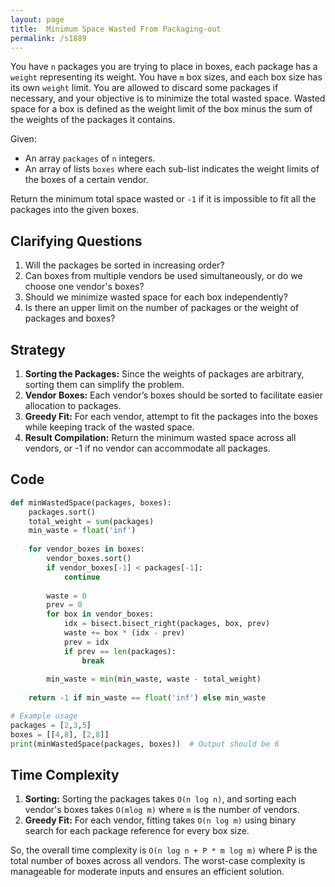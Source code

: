 ```yaml
---
layout: page
title:  Minimum Space Wasted From Packaging-out
permalink: /s1889
---
```


You have `n` packages you are trying to place in boxes, each package has a `weight` representing its weight. You have `m` box sizes, and each box size has its own `weight` limit. You are allowed to discard some packages if necessary, and your objective is to minimize the total wasted space. Wasted space for a box is defined as the weight limit of the box minus the sum of the weights of the packages it contains.

Given:
- An array `packages` of `n` integers.
- An array of lists `boxes` where each sub-list indicates the weight limits of the boxes of a certain vendor.

Return the minimum total space wasted or `-1` if it is impossible to fit all the packages into the given boxes.

## Clarifying Questions
1. Will the packages be sorted in increasing order?
2. Can boxes from multiple vendors be used simultaneously, or do we choose one vendor's boxes?
3. Should we minimize wasted space for each box independently?
4. Is there an upper limit on the number of packages or the weight of packages and boxes?

## Strategy
1. **Sorting the Packages:** Since the weights of packages are arbitrary, sorting them can simplify the problem.
2. **Vendor Boxes:** Each vendor’s boxes should be sorted to facilitate easier allocation to packages.
3. **Greedy Fit:** For each vendor, attempt to fit the packages into the boxes while keeping track of the wasted space.
4. **Result Compilation:** Return the minimum wasted space across all vendors, or -1 if no vendor can accommodate all packages.

## Code

```python
def minWastedSpace(packages, boxes):
    packages.sort()
    total_weight = sum(packages)
    min_waste = float('inf')
    
    for vendor_boxes in boxes:
        vendor_boxes.sort()
        if vendor_boxes[-1] < packages[-1]:
            continue
        
        waste = 0
        prev = 0
        for box in vendor_boxes:
            idx = bisect.bisect_right(packages, box, prev)
            waste += box * (idx - prev)
            prev = idx
            if prev == len(packages):
                break
        
        min_waste = min(min_waste, waste - total_weight)
    
    return -1 if min_waste == float('inf') else min_waste

# Example usage
packages = [2,3,5]
boxes = [[4,8], [2,8]]
print(minWastedSpace(packages, boxes))  # Output should be 6
```

## Time Complexity
1. **Sorting:** Sorting the packages takes `O(n log n)`, and sorting each vendor's boxes takes `O(mlog m)` where `m` is the number of vendors.
2. **Greedy Fit:** For each vendor, fitting takes `O(n log m)` using binary search for each package reference for every box size.

So, the overall time complexity is `O(n log n + P * m log m)` where P is the total number of boxes across all vendors. The worst-case complexity is manageable for moderate inputs and ensures an efficient solution.